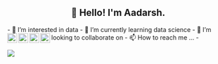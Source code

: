<h2 align="center">👋 Hello! I'm Aadarsh.</h2>
- 👀 I’m interested in data
- 🌱 I’m currently learning data science
- 💞️ I’m looking to collaborate on 
- 📫 How to reach me ... 
- 
<a href="https://www.instagram.com/_aadarsh17/">
  <img align="left" alt="Aadarsh's Instagram" width="22px" src="https://raw.githubusercontent.com/hussainweb/hussainweb/main/icons/instagram.png" />
</a>
<a href="https://discord.gg/XTW52Kt">
  <img align="left" alt="Aadarsh's Discord" width="22px" src="https://raw.githubusercontent.com/peterthehan/peterthehan/master/assets/discord.svg" />
</a>
<a href="https://twitter.com/_aadarsh17">
  <img align="left" alt="Aadarsh Jha | Twitter" width="22px" src="https://raw.githubusercontent.com/peterthehan/peterthehan/master/assets/twitter.svg" />
</a>
<a href="https://www.linkedin.com/in/aadarshjha7/">
  <img align="left" alt="Aadarsh's LinkedIN" width="22px" src="https://raw.githubusercontent.com/peterthehan/peterthehan/master/assets/linkedin.svg" />
</a>

<!---
aadarshjha7/aadarshjha7 is a ✨ special ✨ repository because its `README.md` (this file) appears on your GitHub profile.
You can click the Preview link to take a look at your changes.
--->
![](https://komarev.com/ghpvc/?username=aadarshjha7&color=green)
